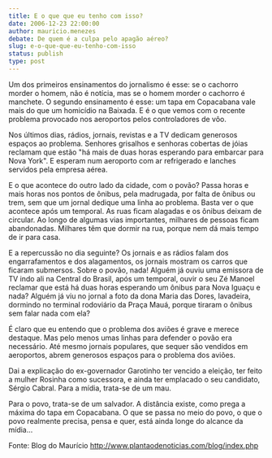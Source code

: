 ```yaml
---
title: E o que que eu tenho com isso?
date: 2006-12-23 22:00:00
author: mauricio.menezes
debate: De quem é a culpa pelo apagão aéreo?
slug: e-o-que-que-eu-tenho-com-isso
status: publish 
type: post
---
```


Um dos primeiros ensinamentos do jornalismo é esse: se o cachorro morder o homem, não é notícia, mas se o homem morder o cachorro é manchete. O segundo ensinamento é esse: um tapa em Copacabana vale mais do que um homicídio na Baixada. E é o que vemos com o recente problema provocado nos aeroportos pelos controladores de vôo.   

  

Nos últimos dias, rádios, jornais, revistas e a TV dedicam generosos espaços ao problema. Senhores grisalhos e senhoras cobertas de jóias reclamam que estão "há mais de duas horas esperando para embarcar para Nova York". E esperam num aeroporto com ar refrigerado e lanches servidos pela empresa aérea.   

  

E o que acontece do outro lado da cidade, com o povão? Passa horas e mais horas nos pontos de ônibus, pela madrugada, por falta de ônibus ou trem, sem que um jornal dedique uma linha ao problema. Basta ver o que acontece após um temporal. As ruas ficam alagadas e os ônibus deixam de circular. Ao longo de algumas vias importantes, milhares de pessoas ficam abandonadas. Milhares têm que dormir na rua, porque nem dá mais tempo de ir para casa.  

  

E a repercussão no dia seguinte? Os jornais e as rádios falam dos engarrafamentos e dos alagamentos, os jornais mostram os carros que ficaram submersos. Sobre o povão, nada! Alguém já ouviu uma emissora de TV indo ali na Central do Brasil, após um temporal, ouvir o seu Zé Manoel reclamar que está há duas horas esperando um ônibus para Nova Iguaçu e nada? Alguém já viu no jornal a foto da dona Maria das Dores, lavadeira, dormindo no terminal rodoviário da Praça Mauá, porque tiraram o ônibus sem falar nada com ela?  

  

É claro que eu entendo que o problema dos aviões é grave e merece destaque. Mas pelo menos umas linhas para defender o povão era necessário. Até mesmo jornais populares, que sequer são vendidos em aeroportos, abrem generosos espaços para o problema dos aviões.   

  

Dai a explicação do ex-governador Garotinho ter vencido a eleição, ter feito a mulher Rosinha como sucessora, e ainda ter emplacado o seu candidato, Sérgio Cabral. Para a mídia, trata-se de um mau.  

  

Para o povo, trata-se de um salvador. A distância existe, como prega a máxima do tapa em Copacabana. O que se passa no meio do povo, o que o povo realmente precisa, pensa e quer, está ainda longe do alcance da mídia...  

  

Fonte: Blog do Maurício http://www.plantaodenoticias.com/blog/index.php
